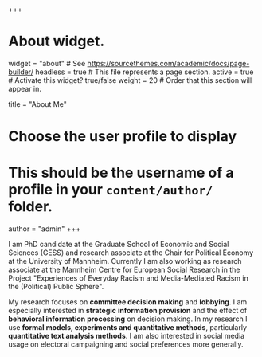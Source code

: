 +++
# About widget.
widget = "about"  # See https://sourcethemes.com/academic/docs/page-builder/
headless = true  # This file represents a page section.
active = true  # Activate this widget? true/false
weight = 20  # Order that this section will appear in.

title = "About Me"


# Choose the user profile to display
# This should be the username of a profile in your `content/author/` folder.
author = "admin"
+++

I am PhD candidate at the Graduate School of Economic and Social Sciences (GESS) and research associate at the Chair for Political Economy at the University of Mannheim. Currently I am also working as research associate at the Mannheim Centre for European Social Research in the Project "Experiences of Everyday Racism and Media-Mediated Racism in the (Political) Public Sphere".

My research focuses on **committee decision making** and **lobbying**. I am especially interested in **strategic information provision** and the effect of **behavioral information processing** on decision making. In my research I use **formal models, experiments and quantitative methods**, particularly **quantitative text analysis methods**. I am also interested in social media usage on electoral campaigning and social preferences more generally.
